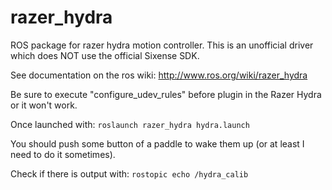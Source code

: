 razer_hydra
===============

ROS package for razer hydra motion controller. 
This is an unofficial driver which does NOT use the official Sixense SDK.

See documentation on the ros wiki: http://www.ros.org/wiki/razer_hydra

Be sure to execute "configure_udev_rules" before plugin in the Razer Hydra or it won't work.

Once launched with:
```roslaunch razer_hydra hydra.launch```

You should push some button of a paddle to wake them up (or at least I need to do it sometimes).

Check if there is output with:
```rostopic echo /hydra_calib```
